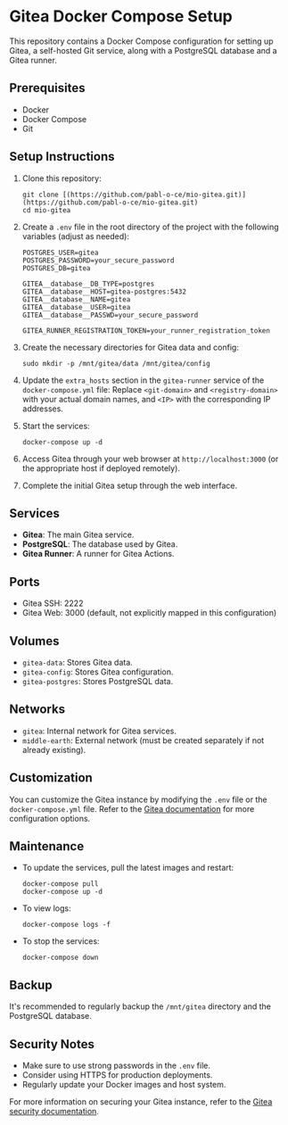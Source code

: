 # Gitea Docker Compose Setup

This repository contains a Docker Compose configuration for setting up Gitea, a self-hosted Git service, along with a PostgreSQL database and a Gitea runner.

## Prerequisites

- Docker
- Docker Compose
- Git

## Setup Instructions

1. Clone this repository:
   ```
   git clone [(https://github.com/pabl-o-ce/mio-gitea.git)](https://github.com/pabl-o-ce/mio-gitea.git)
   cd mio-gitea
   ```

2. Create a `.env` file in the root directory of the project with the following variables (adjust as needed):
   ```
   POSTGRES_USER=gitea
   POSTGRES_PASSWORD=your_secure_password
   POSTGRES_DB=gitea

   GITEA__database__DB_TYPE=postgres
   GITEA__database__HOST=gitea-postgres:5432
   GITEA__database__NAME=gitea
   GITEA__database__USER=gitea
   GITEA__database__PASSWD=your_secure_password

   GITEA_RUNNER_REGISTRATION_TOKEN=your_runner_registration_token
   ```

3. Create the necessary directories for Gitea data and config:
   ```
   sudo mkdir -p /mnt/gitea/data /mnt/gitea/config
   ```

4. Update the `extra_hosts` section in the `gitea-runner` service of the `docker-compose.yml` file:
   Replace `<git-domain>` and `<registry-domain>` with your actual domain names, and `<IP>` with the corresponding IP addresses.

5. Start the services:
   ```
   docker-compose up -d
   ```

6. Access Gitea through your web browser at `http://localhost:3000` (or the appropriate host if deployed remotely).

7. Complete the initial Gitea setup through the web interface.

## Services

- **Gitea**: The main Gitea service.
- **PostgreSQL**: The database used by Gitea.
- **Gitea Runner**: A runner for Gitea Actions.

## Ports

- Gitea SSH: 2222
- Gitea Web: 3000 (default, not explicitly mapped in this configuration)

## Volumes

- `gitea-data`: Stores Gitea data.
- `gitea-config`: Stores Gitea configuration.
- `gitea-postgres`: Stores PostgreSQL data.

## Networks

- `gitea`: Internal network for Gitea services.
- `middle-earth`: External network (must be created separately if not already existing).

## Customization

You can customize the Gitea instance by modifying the `.env` file or the `docker-compose.yml` file. Refer to the [Gitea documentation](https://docs.gitea.io/en-us/) for more configuration options.

## Maintenance

- To update the services, pull the latest images and restart:
  ```
  docker-compose pull
  docker-compose up -d
  ```

- To view logs:
  ```
  docker-compose logs -f
  ```

- To stop the services:
  ```
  docker-compose down
  ```

## Backup

It's recommended to regularly backup the `/mnt/gitea` directory and the PostgreSQL database.

## Security Notes

- Make sure to use strong passwords in the `.env` file.
- Consider using HTTPS for production deployments.
- Regularly update your Docker images and host system.

For more information on securing your Gitea instance, refer to the [Gitea security documentation](https://docs.gitea.io/en-us/security/).
